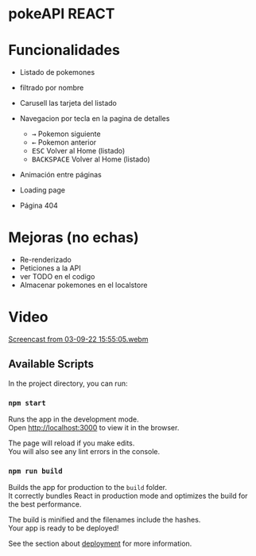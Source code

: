 # pokeAPI REACT
# Funcionalidades
* Listado de pokemones
* filtrado por nombre
* Carusell las tarjeta del listado
* Navegacion por tecla en la pagina de detalles 
  * <kbd>→</kbd> Pokemon siguiente
  * <kbd>←</kbd> Pokemon anterior
  * <kbd>ESC</kbd> Volver al Home (listado)
  * <kbd>BACKSPACE</kbd> Volver al Home (listado)

* Animación entre páginas
* Loading page
* Página 404

# Mejoras (no echas)
* Re-renderizado
* Peticiones a la API
* ver TODO en el codigo
* Almacenar pokemones en el localstore

# Video
[Screencast from 03-09-22 15:55:05.webm](https://user-images.githubusercontent.com/95819756/188285956-1d2277c2-9e4b-42dc-9100-b033de3a44be.webm)


## Available Scripts

In the project directory, you can run:

### `npm start`

Runs the app in the development mode.\
Open [http://localhost:3000](http://localhost:3000) to view it in the browser.

The page will reload if you make edits.\
You will also see any lint errors in the console.

### `npm run build`

Builds the app for production to the `build` folder.\
It correctly bundles React in production mode and optimizes the build for the best performance.

The build is minified and the filenames include the hashes.\
Your app is ready to be deployed!

See the section about [deployment](https://facebook.github.io/create-react-app/docs/deployment) for more information.
